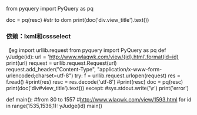 
from pyquery import PyQuery as pq


doc = pq(resc) #str to dom
print(doc('div.view_title').text())


### 依赖：lxml和cssselect
【eg
import urllib.request
from pyquery import PyQuery as pq
def yJudge(id):
    url = 'http://www.wlaqwk.com/view/{id}.html'.format(id=id)
    print(url)
    request = urllib.request.Request(url)
    request.add_header("Content-Type", "application/x-www-form-urlencoded;charset=utf-8")
    try:
        f = urllib.request.urlopen(request)
        res = f.read()
        #print(res)
        resc = res.decode('utf-8')
        #print(resc)
        doc = pq(resc)
        print(doc('div#view_title').text())
    except:
        #sys.stdout.write('\r')
        print('error')

def main():
    #from 80 to 1557
    #http://www.wlaqwk.com/view/1593.html
    for id in range(1535,1536,1):
        yJudge(id)
main()